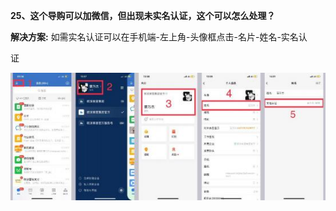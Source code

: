 <a name="bookmark93"></a>**25、这个导购可以加微信，但出现未实名认证，这个可以怎么处理？**

**解决方案:** 如需实名认证可以在手机端-左上角-头像框点击-名片-姓名-实名认

证



![](Aspose.Words.95b227c7-35db-480e-b82a-488993b7a2d2.003.jpeg)

